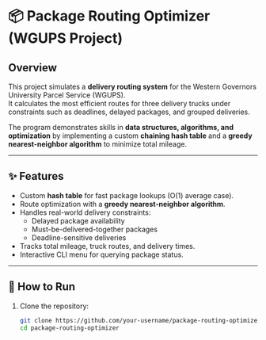 # 📦 Package Routing Optimizer (WGUPS Project)

## Overview
This project simulates a **delivery routing system** for the Western Governors University Parcel Service (WGUPS).  
It calculates the most efficient routes for three delivery trucks under constraints such as deadlines, delayed packages, and grouped deliveries.  

The program demonstrates skills in **data structures, algorithms, and optimization** by implementing a custom **chaining hash table** and a **greedy nearest-neighbor algorithm** to minimize total mileage.

---

## ✨ Features
- Custom **hash table** for fast package lookups (O(1) average case).
- Route optimization with a **greedy nearest-neighbor algorithm**.
- Handles real-world delivery constraints:
  - Delayed package availability
  - Must-be-delivered-together packages
  - Deadline-sensitive deliveries
- Tracks total mileage, truck routes, and delivery times.
- Interactive CLI menu for querying package status.

---

## 🚀 How to Run
1. Clone the repository:
   ```bash
   git clone https://github.com/your-username/package-routing-optimizer.git
   cd package-routing-optimizer

